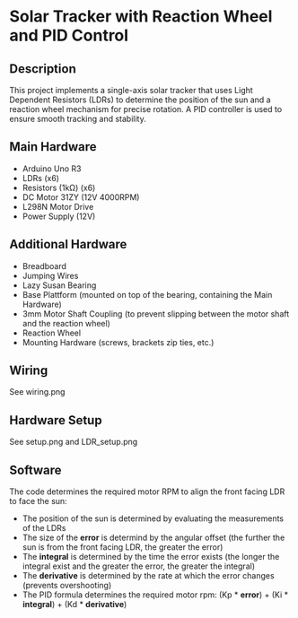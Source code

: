 # Solar Tracker with Reaction Wheel and PID Control

## Description

This project implements a single-axis solar tracker that uses Light Dependent Resistors (LDRs) to determine the position of the sun and a reaction wheel mechanism for precise rotation. A PID controller is used to ensure smooth tracking and stability.

## Main Hardware

- Arduino Uno R3
- LDRs (x6)
- Resistors (1kΩ) (x6)
- DC Motor 31ZY (12V 4000RPM)
- L298N Motor Drive
- Power Supply (12V)

## Additional Hardware

- Breadboard
- Jumping Wires
- Lazy Susan Bearing
- Base Plattform (mounted on top of the bearing, containing the Main Hardware)
- 3mm Motor Shaft Coupling (to prevent slipping between the motor shaft and the reaction wheel)
- Reaction Wheel
- Mounting Hardware (screws, brackets zip ties, etc.)

## Wiring

See wiring.png

## Hardware Setup

See setup.png and LDR_setup.png

## Software

The code determines the required motor RPM to align the front facing LDR to face the sun:
- The position of the sun is determined by evaluating the measurements of the LDRs
- The size of the **error** is determind by the angular offset (the further the sun is from the front facing LDR, the greater the error)
- The **integral** is determined by the time the error exists (the longer the integral exist and the greater the error, the greater the integral)
- The **derivative** is determined by the rate at which the error changes (prevents overshooting)
- The PID formula determines the required motor rpm: (Kp * **error**) + (Ki * **integral**) + (Kd * **derivative**)

